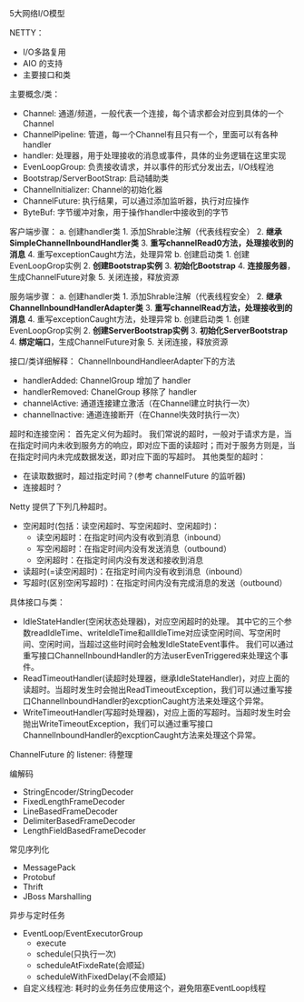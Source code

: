 
5大网络I/O模型

NETTY： 
* I/O多路复用
* AIO 的支持
* 主要接口和类

主要概念/类：
* Channel: 通道/频道，一般代表一个连接，每个请求都会对应到具体的一个Channel
* ChannelPipeline: 管道，每一个Channel有且只有一个，里面可以有各种handler
* handler: 处理器，用于处理接收的消息或事件，具体的业务逻辑在这里实现
* EvenLoopGroup: 负责接收请求，并以事件的形式分发出去，I/O线程池
* Bootstrap/ServerBootStrap: 启动辅助类
* ChannelInitializer: Channel的初始化器
* ChannelFuture: 执行结果，可以通过添加监听器，执行对应操作
* ByteBuf: 字节缓冲对象，用于操作handler中接收到的字节

客户端步骤：
a. 创建handler类
    1. 添加Shrable注解（代表线程安全）
    2. **继承SimpleChannelInboundHandler类**
    3. **重写channelRead0方法，处理接收到的消息**
    4. 重写exceptionCaught方法，处理异常
b. 创建启动类
    1. 创建EvenLoopGrop实例
    2. **创建Bootstrap实例**
    3. **初始化Bootstrap**
    4. **连接服务器**，生成ChannelFuture对象
    5. 关闭连接，释放资源

服务端步骤：
a. 创建handler类
    1. 添加Shrable注解（代表线程安全）
    2. **继承ChannelInboundHandlerAdapter类**
    3. **重写channelRead方法，处理接收到的消息**
    4. 重写exceptionCaught方法，处理异常
b. 创建启动类
    1. 创建EvenLoopGrop实例
    2. **创建ServerBootstrap实例**
    3. **初始化ServerBootstrap**
    4. **绑定端口**，生成ChannelFuture对象
    5. 关闭连接，释放资源

接口/类详细解释：
ChannelInboundHandleerAdapter下的方法
* handlerAdded: ChannelGroup 增加了 handler
* handlerRemoved: ChanelGroup 移除了 handler
* channelActive: 通道连接建立激活（在Channel建立时执行一次）
* channelInactive: 通道连接断开（在Channel失效时执行一次）


超时和连接空闲：
首先定义何为超时。
我们常说的超时，一般对于请求方是，当在指定时间内未收到服务方的响应，即对应下面的读超时；而对于服务方则是，当在指定时间内未完成数据发送，即对应下面的写超时。
其他类型的超时：
* 在读取数据时，超过指定时间？(参考 channelFuture 的监听器)
* 连接超时？

Netty 提供了下列几种超时。
* 空闲超时(包括：读空闲超时、写空闲超时、空闲超时)：
    - 读空闲超时：在指定时间内没有收到消息（inbound）
    - 写空闲超时：在指定时间内没有发送消息（outbound）
    - 空闲超时：在指定时间内没有发送和接收到消息
* 读超时(=读空闲超时)：在指定时间内没有收到消息（inbound）
* 写超时(区别空闲写超时)：在指定时间内没有完成消息的发送（outbound）

具体接口与类：
* IdleStateHandler(空闲状态处理器)，对应空闲超时的处理。
其中它的三个参数readIdleTime、writeIdleTime和allIdleTime对应读空闲时间、写空闲时间、空闲时间，当超过这些时间时会触发IdleStateEvent事件。
我们可以通过重写接口ChannelInboundHandler的方法userEvenTriggered来处理这个事件。 
* ReadTimeoutHandler(读超时处理器，继承IdleStateHandler)，对应上面的读超时。当超时发生时会抛出ReadTimeoutException，我们可以通过重写接口ChannelInboundHandler的excptionCaught方法来处理这个异常。
* WriteTimeoutHandler(写超时处理器)，对应上面的写超时。当超时发生时会抛出WriteTimeoutException，我们可以通过重写接口ChannelInboundHandler的excptionCaught方法来处理这个异常。

ChannelFuture 的 listener:
    待整理

编解码
* StringEncoder/StringDecoder
* FixedLengthFrameDecoder
* LineBasedFrameDecoder
* DelimiterBasedFrameDecoder
* LengthFieldBasedFrameDecoder

常见序列化
* MessagePack
* Protobuf
* Thrift
* JBoss Marshalling

异步与定时任务
* EventLoop/EventExecutorGroup
    - execute
    - schedule(只执行一次)
    - scheduleAtFixdeRate(会顺延)
    - scheduleWithFixedDelay(不会顺延)
* 自定义线程池: 耗时的业务任务应使用这个，避免阻塞EventLoop线程

